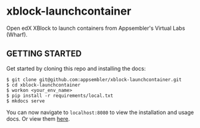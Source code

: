 # xblock-launchcontainer

Open edX XBlock to launch containers from Appsembler's Virtual Labs (Wharf).

## GETTING STARTED 

Get started by cloning this repo and installing the docs: 

``` 
$ git clone git@github.com:appsembler/xblock-launchcontainer.git
$ cd xblock-launchcontainer
$ workon <your_env_name>
$ pip install -r requirements/local.txt
$ mkdocs serve 
```

You can now navigate to `localhost:8080` to view the installation and usage docs. Or view them [here](docs/index.md).
